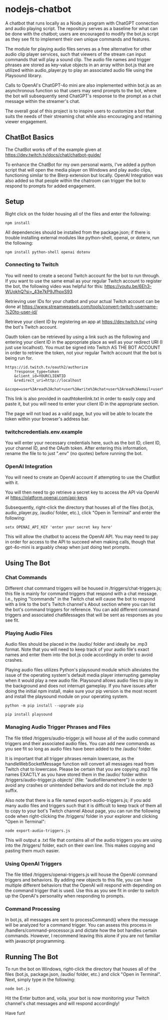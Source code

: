 # nodejs-chatbot

A chatbot that runs locally as a Node.js program with ChatGPT connection and audio playing script. The repository serves as a baseline for what can be done with the chatbot; users are encouraged to modify the bot.js script as they see fit to implement their own unique commands and features.

The module for playing audio files serves as a free alternative for other audio clip player services, such that viewers of the stream can input commands that will play a sound clip. The audio file names and trigger phrases are stored as key-value objects in an array within bot.js that are utilized within audio_player.py to play an associated audio file using the Playsound library.

Calls to OpenAI's ChatGPT-4o mini are also implemented within bot.js as an asynchronous function so that users may send prompts to the bot, where the bot will subsequently send ChatGPT's response to the prompt as a chat message within the streamer's chat.

The overall goal of this project is to inspire users to customize a bot that suits the needs of their streaming chat while also encouraging and retaining viewer engagement.

## ChatBot Basics

The ChatBot works off of the example given at https://dev.twitch.tv/docs/chat/chatbot-guide/

To enhance the ChatBot for my own personal wants, I've added a python script that will open the media player on Windows and play audio clips, functioning similar to the Blerp extension but locally.
OpenAI Integration was also added so that people within the chatroom can trigger the bot to respond to prompts for added engagement.

## Setup

Right click on the folder housing all of the files and enter the following:

```
npm install
```

All dependencies should be installed from the package.json; if there is trouble installing external modules like python-shell, openai, or dotenv, run the following:

```
npm install python-shell openai dotenv
```

### Connecting to Twitch

You will need to create a second Twitch account for the bot to run through. If you want to use the same email as your regular Twitch account to register the bot, the following video was helpful for this:
https://youtu.be/6Eh3-WUokhQ?si=_43e7kP9JfhpxS93

Retrieving user IDs for your chatbot and your actual Twitch account can be done at https://www.streamweasels.com/tools/convert-twitch-username-%20to-user-id/

Retrieve your client ID by registering an app at https://dev.twitch.tv/ using the bot's Twitch account.

Oauth token can be retrieved by using a link such as the following and entering your client ID in the appropriate place as well as your redirect URI (I just use localhost). You must be signed into Twitch AS THE BOT ACCOUNT in order to retrieve the token, not your regular Twitch account that the bot is being run for.

```
https://id.twitch.tv/oauth2/authorize
    ?response_type=token
    &client_id=YOURCLIENTID
    &redirect_uri=http://localhost
    &scope=user%3Aread%3Achat+user%3Awrite%3Achat+user%3Aread%3Aemail+user%3Aread%3Asubscriptions
```

This link is also provided in oauthtokenlink.txt in order to easily copy and paste it, but you will need to enter your client ID in the appropriate section.

The page will not load as a valid page, but you will be able to locate the token within your browser's address bar.

### twitchcredentials.env.example

You will enter your necessary credentials here, such as the bot ID, client ID, your channel ID, and the OAuth token. After entering this information, rename the file to to just ".env" (no quotes) before running the bot.

### OpenAI Integration

You will need to create an OpenAI account if attempting to use the ChatBot with it.

You will then need to go retrieve a secret key to access the API via OpenAI at https://platform.openai.com/api-keys

Subsequently, right-click the directory that houses all of the files (bot.js, audio_player.py, /audio/ folder, etc.), click "Open in Terminal" and enter the following:

```
setx OPENAI_API_KEY 'enter your secret key here'
```

This will allow the chatbot to access the OpenAI API. You may need to pay in order for access to the API to succeed when making calls, though that gpt-4o-mini is arguably cheap when just doing text prompts.

## Using The Bot

### Chat Commands

Different chat command triggers will be housed in /triggers/chat-triggers.js; this file is mainly for command triggers that respond with a chat message. I.e., typing "!commands" in the Twitch chat will cause the bot to respond with a link to the bot's Twitch channel's About section where you can list the bot's command triggers for reference. You can add different command triggers and associated chatMessages that will be sent as responses as you see fit.

### Playing Audio Files

Audio files should be placed in the /audio/ folder and ideally be .mp3 format. Note that you will need to keep track of your audio file's exact names and enter them into the bot.js code accordingly in order to avoid crashes.

Playing audio files utilizes Python's playsound module which alleviates the issue of the operating system's default media player interrupting gameplay when it would play a new audio file. Playsound allows audio files to play in the background and does not interrupt gameplay. If you have issues after doing the initial npm install, make sure your pip version is the most recent and install the playsound module on your operating system.

```
python -m pip install --upgrade pip
```

```
pip install playsound
```

### Managing Audio Trigger Phrases and Files

The file titled /triggers/audio-trigger.js will house all of the audio command triggers and their associated audio files. You can add new commands as you see fit so long as audio files have been added to the /audio/ folder.

It is important that all trigger phrases remain lowercase, as the handleWebSocketMessage function will convert all messages read from Twitch chat to lowercase. Please be certain that you are copying .mp3 file names EXACTLY as you have stored them in the /audio/ folder within /triggers/audio-trigger.js objects' {file: "audiofilenamehere"} in order to avoid any crashes or unintended behaviors and do not include the .mp3 suffix.

Also note that there is a file named export-audio-triggers.js; if you add many audio files and triggers such that it is difficult to keep track of them all to copy to your bot's Twitch channel About page, you can run the following code when right-clicking the /triggers/ folder in your explorer and clicking "Open in Terminal":

```
node export-audio-triggers.js
```

This will output a .txt file that contains all of the audio triggers you are using into the /triggers/ folder, each on their own line. This makes copying and pasting them much easier.

### Using OpenAI Triggers

The file titled /triggers/openai-triggers.js will house the OpenAI command triggers and behaviors. By adding new objects to this file, you can have multiple different behaviors that the OpenAI will respond with depending on the command trigger that is used. Use this as you see fit in order to switch up the OpenAI's personality when responding to prompts.

### Command Processing

In bot.js, all messages are sent to processCommand() where the message will be analyzed for a command trigger. You can assess this process in /handlers/command-processor.js and dictate how the bot handles certain commands. However, I recommend leaving this alone if you are not familiar with javascript programming.

## Running The Bot

To run the bot on Windows, right-click the directory that houses all of the files (bot.js, package.json, /audio/ folder, etc.) and click "Open in Terminal".
Next, simply type in the following:

```
node bot.js
```

Hit the Enter button and, voila, your bot is now monitoring your Twitch channel's chat messages and will respond accordingly!

Have fun!
